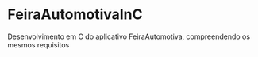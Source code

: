 # FeiraAutomotivaInC
Desenvolvimento em C do aplicativo FeiraAutomotiva, compreendendo os mesmos requisitos
